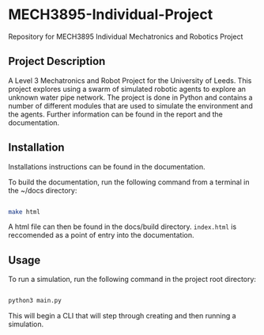# MECH3895-Individual-Project

Repository for MECH3895 Individual Mechatronics and Robotics Project

## Project Description

A Level 3 Mechatronics and Robot Project for the University of Leeds. This project explores using a swarm of simulated robotic agents
to explore an unknown water pipe network. The project is done in Python and contains a number of different modules that are used to
simulate the environment and the agents. Further information can be found in the report and the documentation.

## Installation

Installations instructions can be found in the documentation.

To build the documentation, run the following command from a terminal in the ~/docs directory:

```bash

make html

```

A html file can then be found in the docs/build directory. `index.html` is reccomended as a point of entry into the documentation.

## Usage

To run a simulation, run the following command in the project root directory:

```bash

python3 main.py

```

This will begin a CLI that will step through creating and then running a simulation.
